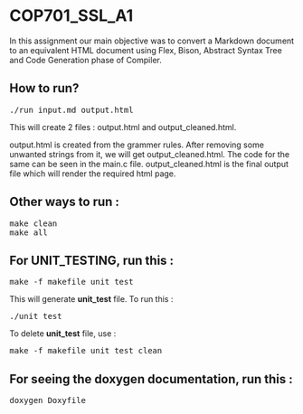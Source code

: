# COP701_SSL_A1
In this assignment our main objective was to convert a Markdown document to an equivalent HTML document using Flex, Bison, Abstract Syntax Tree and Code Generation phase of Compiler.

## How to run?
<pre>
./run input.md output.html
</pre>

This will create 2 files : output.html and output_cleaned.html.

output.html is created from the grammer rules. After removing some unwanted strings from it, we will get output_cleaned.html. The code for the same can be seen in the main.c file.
output_cleaned.html is the final output file which will render the required html page.

## Other ways to run :
<pre>
make clean
make all
</pre>

## For UNIT_TESTING, run this :
<pre>
make -f makefile_unit_test
</pre>
This will generate **unit_test** file. To run this :
<pre>
./unit_test
</pre>
To delete **unit_test** file, use :
<pre>
make -f makefile_unit_test clean
</pre>

## For seeing the doxygen documentation, run this :
<pre>
doxygen Doxyfile
</pre>
